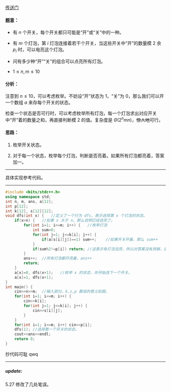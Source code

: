 [传送门](https://www.luogu.com.cn/problem/AT4299)

#### 题意：

* 有 $n$ 个开关，每个开关都只可能是“开”或“关”中的一种。

* 有 $m$ 个灯泡，第 $i$ 灯泡连接着若干个开关，当这些开关中“开”的数量模 $2$ 余 $p_i$ 时，可以电亮这个灯泡。

* 问有多少种“开”“关”的组合可以点亮所有灯泡。

* $1 \le n,m \le 10$

#### 分析：

注意到 $n \le 10$，可以考虑枚举。不妨设“开”状态为 $1$，“关”为 $0$，那么我们可以开一个数组 $a$ 来存每个开关的状态。

检查一个状态是否可行时，可以考虑枚举所有灯泡，每一个灯泡求出对应开关中“开”着的数量之和，再直接判断模 $2$ 的值。复杂度是 $\Theta(2^nmn)$，~~惊人地~~可行。

#### 思路：

1. 枚举开关状态。

2. 对于每一个状态，枚举每个灯泡，判断是否亮着。如果所有灯泡都亮着，答案加一。

---

具体实现参考代码。

---

```cpp
#include <bits/stdc++.h>
using namespace std;
int n, m, ans, a[12];
int p[12];
int k[12], s[12][12];
void dfs(int x) {	//定义了一个行为 dfs，表示选择第 x 个灯泡的状态。 
	if(x>n) {	//如果 x 大于 n，那么说明已经选完了。 
		for(int i=1; i<=m; i++) {	//枚举灯泡 
			int sum=0;
			for(int j=1; j<=k[i]; j++) {
				if(a[s[i][j]]==1) sum++;	//如果开关开着，那么 sum++ 
			}
			if(sum%2!=p[i]) return;	//这表示有灯泡没亮，所以对答案没有贡献，直接返回上一层 
		}
		ans++;	//所有灯泡都开亮着，ans++ 
		return;
	}
	a[x]=0, dfs(x+1);	//枚举 x 的状态，并开始选下一个开关。 
	a[x]=1, dfs(x+1);
}
int main() {
	cin>>n>>m;	//输入部分。k,s,p 数组的意义如题。 
	for(int i=1; i<=m; i++) {
		cin>>k[i];
		for(int j=1; j<=k[i]; j++) {
			cin>>s[i][j];
		}
	}
	for(int i=1; i<=m; i++) cin>>p[i];
	dfs(1);	//选择第一个开关的状态。 
	cout<<ans<<endl;
	return 0;
}
```

抄代码可耻 qwq

---

##### update: 

5.27 修改了几处笔误。